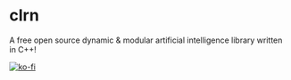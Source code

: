 # clrn
A free open source dynamic & modular artificial intelligence library written in C++!


[![ko-fi](https://ko-fi.com/img/githubbutton_sm.svg)](https://ko-fi.com/W7W23Q8TJ)
